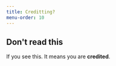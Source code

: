 ```yaml
---
title: Creditting?
menu-order: 10
---
```


## Don't read this

If you see this. It means you are **credited**.
